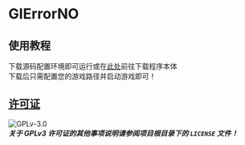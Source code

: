 # GIErrorNO
## 使用教程
下载源码配置环境即可运行或在[此处](https://github.com/baobaobaoPY/GIErrorON/edit/main/README.md)前往下载程序本体  
下载后只需配置您的游戏路径并启动游戏即可！

## [许可证](https://www.gnu.org/licenses/gpl-3.0.html)  
![GPLv-3.0](https://www.gnu.org/graphics/gplv3-or-later.png)  
***关于 GPLv3 许可证的其他事项说明请参阅项目根目录下的 `LICENSE` 文件！***  
